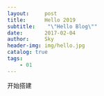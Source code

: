 ```yaml
---
layout:     post
title:      Hello 2019
subtitle:    "\"Hello Blog\""
date:       2017-02-04
author:     Sky
header-img: img/hello.jpg
catalog: true
tags:
    - 01
---
```

开始搭建